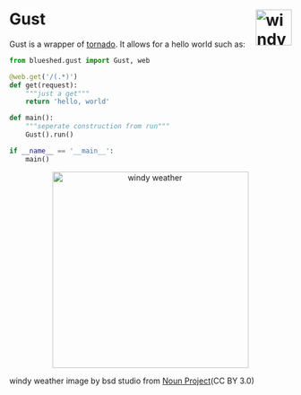 <h1>
  <img src="https://s3.eu-west-1.amazonaws.com/blueshed.info/published/noun-windy-weather-6420809.svg" width="64" title="windy weather" style="float:right">
  Gust
</h1>

Gust is a wrapper of [tornado](https://www.tornadoweb.org/en/stable/). It allows for a hello world such as:

```python
from blueshed.gust import Gust, web

@web.get('/(.*)')
def get(request):
    """just a get"""
    return 'hello, world'

def main():
    """seperate construction from run"""
    Gust().run()

if __name__ == '__main__':
    main()
```

<p align="center">
  <img src="https://s3.eu-west-1.amazonaws.com/blueshed.info/published/noun-windy-weather-6420809.svg" width="350" title="windy weather">
</p>

windy weather image by bsd studio from [Noun Project](https://thenounproject.com/browse/icons/term/windy-weather/)(CC BY 3.0)
